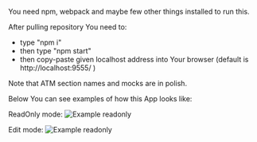 You need npm, webpack and maybe few other things installed to run this.

After pulling repository You need to:
- type "npm i"
- then type "npm start"
- then copy-paste given localhost address into Your browser (default is http://localhost:9555/ )

Note that ATM section names and mocks are in polish.

Below You can see examples of how this App looks like:

ReadOnly mode:
![Example readonly](https://cloud.githubusercontent.com/assets/4898901/26731389/3d5f4e30-47b4-11e7-9d50-5dce82bc7f2a.jpg)

Edit mode:
![Example readonly](https://cloud.githubusercontent.com/assets/4898901/26731392/3f23efd2-47b4-11e7-938f-e9d2a82fbda1.jpg)

